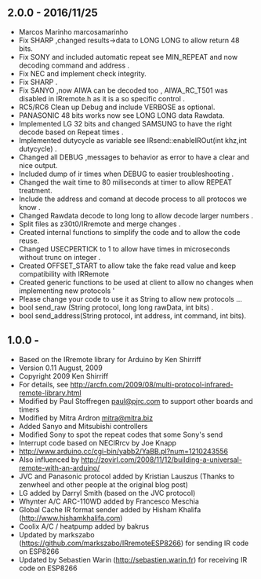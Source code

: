 ## 2.0.0 - 2016/11/25
- Marcos Marinho marcosamarinho
- Fix SHARP ,changed results->data to LONG LONG to allow return 48 bits. 
- Fix SONY and included automatic repeat see MIN_REPEAT and now decoding command and address .
- Fix NEC and implement check integrity. 
- Fix SHARP .
- Fix SANYO ,now AIWA can be decoded too , AIWA_RC_T501 was disabled in IRremote.h as it is a so specific control .
- RC5/RC6 Clean up Debug and include VERBOSE as optional.
- PANASONIC 48 bits works now  see LONG LONG data Rawdata. 
- Implemented LG 32 bits and changed SAMSUNG to have the right decode based on Repeat times .
- Implemented dutycycle as variable see IRsend::enableIROut(int khz,int dutycycle)  .
- Changed all  DEBUG ,messages  to behavior as error to have a clear and nice output. 
- Included dump of ir times when DEBUG to easier troubleshooting .
- Changed the wait time to 80 miliseconds at timer to allow REPEAT treatment.
- Include the address and comand at decode process to all protocos we know . 
- Changed Rawdata decode to long long to allow decode larger numbers . 
- Split files as z30t0/IRremote and merge changes . 
- Created internal functions to simplify the code and to allow the code reuse. 
- Changed USECPERTICK  to 1 to allow have times in microseconds without trunc on integer .
- Created OFFSET_START to allow take the fake read value and keep compatibility with IRRemote
- Created generic functions to be used at client to allow no changes when implementing new protocols '
- Please change your code to use it as String to allow new protocols ...
-    bool send_raw    (String protocol, long long rawData, int bits) .  
-    bool send_address(String protocol, int address, int command, int bits). 

## 1.0.0  - 
- Based on the IRremote library for Arduino by Ken Shirriff 
- Version 0.11 August, 2009
- Copyright 2009 Ken Shirriff
- For details, see http://arcfn.com/2009/08/multi-protocol-infrared-remote-library.html
- Modified by Paul Stoffregen <paul@pjrc.com> to support other boards and timers
- Modified  by Mitra Ardron <mitra@mitra.biz> 
- Added Sanyo and Mitsubishi controllers
- Modified Sony to spot the repeat codes that some Sony's send
- Interrupt code based on NECIRrcv by Joe Knapp
- http://www.arduino.cc/cgi-bin/yabb2/YaBB.pl?num=1210243556
- Also influenced by http://zovirl.com/2008/11/12/building-a-universal-remote-with-an-arduino/
- JVC and Panasonic protocol added by Kristian Lauszus (Thanks to zenwheel and other people at the original blog post)
- LG added by Darryl Smith (based on the JVC protocol)
- Whynter A/C ARC-110WD added by Francesco Meschia
- Global Cache IR format sender added by Hisham Khalifa (http://www.hishamkhalifa.com)
- Coolix A/C / heatpump added by bakrus
- Updated by markszabo (https://github.com/markszabo/IRremoteESP8266) for sending IR code on ESP8266
- Updated by Sebastien Warin (http://sebastien.warin.fr) for receiving IR code on ESP8266

